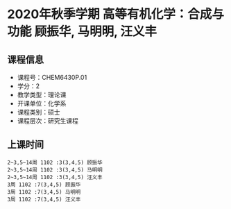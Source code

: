 # 2020年秋季学期 高等有机化学：合成与功能 顾振华, 马明明, 汪义丰






## 课程信息

- 课程号：CHEM6430P.01
- 学分：2
- 教学类型：理论课
- 开课单位：化学系
- 课程类别：硕士
- 课程层次：研究生课程

## 上课时间

```
2~3,5~14周 1102 :3(3,4,5) 顾振华
2~3,5~14周 1102 :3(3,4,5) 马明明
2~3,5~14周 1102 :3(3,4,5) 汪义丰
3周 1102 :7(3,4,5) 顾振华
3周 1102 :7(3,4,5) 马明明
3周 1102 :7(3,4,5) 汪义丰
```

